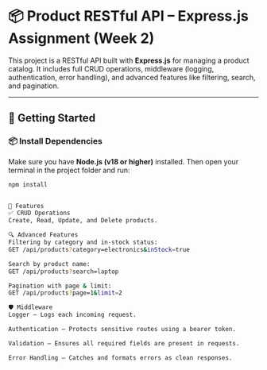 # 📦 Product RESTful API – Express.js Assignment (Week 2)

This project is a RESTful API built with **Express.js** for managing a product catalog. It includes full CRUD operations, middleware (logging, authentication, error handling), and advanced features like filtering, search, and pagination.

---

## 🚀 Getting Started

### 📦 Install Dependencies

Make sure you have **Node.js (v18 or higher)** installed. Then open your terminal in the project folder and run:

```bash
npm install


🧰 Features
✅ CRUD Operations
Create, Read, Update, and Delete products.

🔍 Advanced Features
Filtering by category and in-stock status:
GET /api/products?category=electronics&inStock=true

Search by product name:
GET /api/products?search=laptop

Pagination with page & limit:
GET /api/products?page=1&limit=2

🛡️ Middleware
Logger – Logs each incoming request.

Authentication – Protects sensitive routes using a bearer token.

Validation – Ensures all required fields are present in requests.

Error Handling – Catches and formats errors as clean responses.

